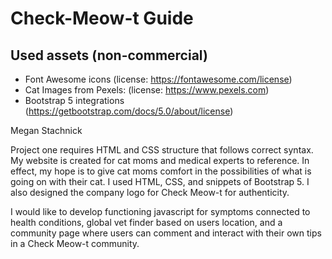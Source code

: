 # Check-Meow-t Guide

## Used assets (non-commercial)

- Font Awesome icons (license: https://fontawesome.com/license)
- Cat Images from Pexels: (license: https://www.pexels.com) 
- Bootstrap 5 integrations (https://getbootstrap.com/docs/5.0/about/license)

Megan Stachnick

Project one requires HTML and CSS structure that follows correct syntax. My website is created for cat moms and medical experts to reference. In effect, my hope is to give cat moms comfort in the possibilities of what is going on with their cat. I used HTML, CSS, and snippets of Bootstrap 5. I also designed the company logo for Check Meow-t for authenticity. 

I would like to develop functioning javascript for symptoms connected to health conditions, global vet finder based on users location, and a community page where users can comment and interact with their own tips in a Check Meow-t community.

